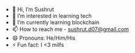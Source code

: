 - 👋 Hi, I’m Sushrut
- 👀 I’m interested in learning tech
- 🌱 I’m currently learning blockchain
- 📫 How to reach me - sushrut.d07@gmail.com
- 😄 Pronouns: He/Him/His
- ⚡ Fun fact: I <3 milfs
<!---
sushrut-d07/sushrut-d07 is a ✨ special ✨ repository because its `README.md` (this file) appears on your GitHub profile.
You can click the Preview link to take a look at your changes.
--->
